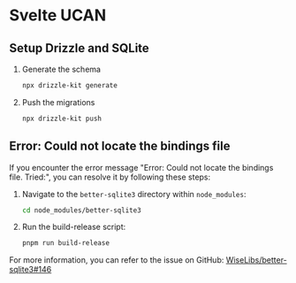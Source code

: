 # Svelte UCAN

## Setup Drizzle and SQLite

1. Generate the schema

    ```bash
    npx drizzle-kit generate
    ```

2. Push the migrations

    ```bash
    npx drizzle-kit push
    ```

## Error: Could not locate the bindings file

If you encounter the error message "Error: Could not locate the bindings file. Tried:", you can resolve it by following these steps:

1. Navigate to the `better-sqlite3` directory within `node_modules`:

    ```bash
    cd node_modules/better-sqlite3
    ```

2. Run the build-release script:

    ```bash
    pnpm run build-release
    ```

For more information, you can refer to the issue on GitHub: [WiseLibs/better-sqlite3#146](https://github.com/WiseLibs/better-sqlite3/issues/146)
